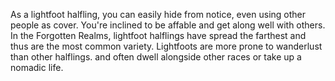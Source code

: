 As a lightfoot halfling, you can easily hide from notice,
even using other people as cover. You're inclined to be
affable and get along well with others. In the Forgotten
Realms, lightfoot halflings have spread the farthest and
thus are the most common variety.
Lightfoots are more prone to wanderlust than other
halflings. and often dwell alongside other races or take
up a nomadic life.